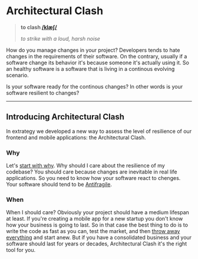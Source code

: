 # Architectural Clash

> **to clash [/klæʃ/](http://www.wordreference.com/audio/en/uk/rp/en015416.mp3)**  
>
> *to strike with a loud, harsh noise*

How do you manage changes in your project? Developers tends to hate changes in the requirements of their software. On the contrary, usually if a software change its behavior it's because someone it's actually using it. So an healthy software is a software that is living in a continous evolving scenario.

Is your software ready for the continous changes? In other words is your software resilient to changes?

- - -

## Introducing Architectural Clash

In extrategy we developed a new way to assess the level of resilience of our frontend and mobile applications: the  Architectural Clash.

### Why

Let's [start with why](https://www.startwithwhy.com/). Why should I care about the resilience of my codebase? You should care because changes are inevitable in real life applications. So you need to know how your software react to chenges. Your software should tend to be [Antifragile](https://en.wikipedia.org/wiki/Antifragile).

### When

When I should care? Obviously your project should have a medium lifespan at least. If you're creating a mobile app for a new startup you don't know how your business is going to last. So in that case the best thing to do is to write the code as fast as you can, test the market, and then [throw away everything](https://martinfowler.com/bliki/SacrificialArchitecture.html) and start anew. But if you have a consolidated business and your software should last for years or decades, Architectural Clash it's the right tool for you.